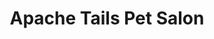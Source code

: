 ---
title: "Apache Tails Pet Salon"
url: /apache-junction/apache-tails-pet-salon/
shop: Tiersalon
---